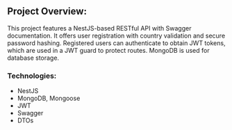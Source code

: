 ## Project Overview:
This project features a NestJS-based RESTful API with Swagger documentation. It offers user registration with country validation and secure password hashing. Registered users can authenticate to obtain JWT tokens, which are used in a JWT guard to protect routes. MongoDB is used for database storage.

### Technologies:
- NestJS
- MongoDB, Mongoose
- JWT
- Swagger
- DTOs
